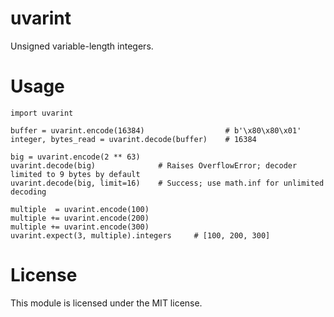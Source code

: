 # uvarint

Unsigned variable-length integers.

# Usage

    import uvarint

    buffer = uvarint.encode(16384)                  # b'\x80\x80\x01'
    integer, bytes_read = uvarint.decode(buffer)    # 16384

    big = uvarint.encode(2 ** 63)
    uvarint.decode(big)              # Raises OverflowError; decoder limited to 9 bytes by default
    uvarint.decode(big, limit=16)    # Success; use math.inf for unlimited decoding

    multiple  = uvarint.encode(100)
    multiple += uvarint.encode(200)
    multiple += uvarint.encode(300)
    uvarint.expect(3, multiple).integers     # [100, 200, 300]

# License

This module is licensed under the MIT license.
